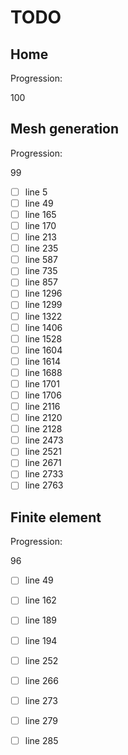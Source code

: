 <!--- THIS FILE IS AUTOMATICALY GENERATED --->
<!--- DO NOT EDIT --->

# TODO

## Home

Progression:
<div class="progress progress-100plus">
	<div class="progress-bar" style="width:100%">
	</div>
	<span class="progress-label">100</span>
</div>


## Mesh generation

Progression:
<div class="progress progress-80plus">
	<div class="progress-bar" style="width:99%">
	</div>
	<span class="progress-label">99</span>
</div>

- [ ] line 5
- [ ] line 49
- [ ] line 165
- [ ] line 170
- [ ] line 213
- [ ] line 235
- [ ] line 587
- [ ] line 735
- [ ] line 857
- [ ] line 1296
- [ ] line 1299
- [ ] line 1322
- [ ] line 1406
- [ ] line 1528
- [ ] line 1604
- [ ] line 1614
- [ ] line 1688
- [ ] line 1701
- [ ] line 1706
- [ ] line 2116
- [ ] line 2120
- [ ] line 2128
- [ ] line 2473
- [ ] line 2521
- [ ] line 2671
- [ ] line 2733
- [ ] line 2763

## Finite element

Progression:
<div class="progress progress-80plus">
	<div class="progress-bar" style="width:96%">
	</div>
	<span class="progress-label">96</span>
</div>

- [ ] line 49
- [ ] line 162
- [ ] line 189
- [ ] line 194
- [ ] line 252
- [ ] line 266
- [ ] line 273
- [ ] line 279
- [ ] line 285

